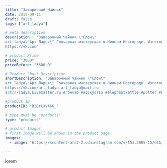 ```yaml
---
title: "Заварочный Чайник"
date: 2019-09-11
draft: false
tags: ["art_ladya"]

# meta description
description : "Заварочный Чайник \"Слон\" 
art_ladya\"Арт Ладья\" Гончарная мастерская в Нижнем Новгороде. Изготовление керамики и мастер//-классы по обучению. 
https://vk.com"

# product Price
price: "3000"
priceBefore: "3600.0"

# Product Short Description
shortDescription: "Заварочный Чайник \"Слон\" 
art_ladya\"Арт Ладья\" Гончарная мастерская в Нижнем Новгороде. Изготовление керамики и мастер//-классы по обучению. 
https://vk.com/art_ladya art_ladya@mail.ru 
art//-ladya.Livemaster.ru #гончар #исскуство #elephantkettle #potter #керамикадляинтерьера #керамикаручнаяработа #гончарнаямастерская #керамиканазаказ #handmade #посудаизглины #керамика #гончарнаяпосуда #эксклюзивнаякерамика #dishes #decor #ceramicar #claygoods #teaceremony #earthenware #ceramic #design #заварочныйчайник #magic #elephant #ceramicart #магия #teapot #restoration #слон #авторскаякерамика"

#product ID
productID: "B2QrLXVA6G_"

# type must be "products"
type: "products"

# product Images
# first image will be shown in the product page
images:
  - image: "https://scontent-arn2-2.cdninstagram.com/v/t51.2885-15/e35/67927388_1329256557261696_5402129781292074660_n.jpg?se=7&tp=1&_nc_ht=scontent-arn2-2.cdninstagram.com&_nc_cat=100&_nc_ohc=-ZhSz3qmCgQAX9LEVdi&ccb=7-4&oh=486b7574d61acc009136e5d3b8dc40e0&oe=6082A3AA&_nc_sid=86f79a&ig_cache_key=MjEzMDM5MjUyMDcwOTA4NzY3OQ%3D%3D.2-ccb7-4"

---
```

lorem
